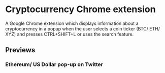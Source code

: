 # Cryptocurrency Chrome extension

A Google Chrome extension which displays information about a cryptocurrency in a popup when the user selects a coin ticker (BTC/ ETH/ XYZ) and presses CTRL+SHIFT+L or uses the search feature.

## Previews

### Ethereum/ US Dollar pop-up on Twitter

<!-- <p align="center">
  <img src="images/CG_twitter_extension_screenshot_ETH_USD.png" alt="Ethereum USD pop-up on Twitter" width="800" >
</p> -->
